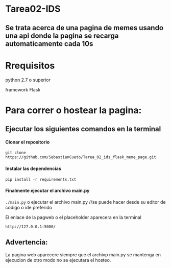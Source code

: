 # Tarea02-IDS
## Se trata acerca de una pagina de memes usando una api donde la pagina se recarga automaticamente cada 10s
# Rrequisitos

python 2.7 o superior

framework Flask

# Para correr o hostear la pagina:

## Ejecutar los siguientes comandos en la terminal

#### Clonar el repositorio

`git clone https://github.com/SebastianCueto/Tarea_02_ids_flask_meme_page.git`

#### Instalar las dependencias

`pip install -r requirements.txt`
#### Finalmente ejecutar el archivo main.py

`./main.py` o ejecutar el archivo main.py //se puede hacer desde su editor de codigo o ide preferido

El enlace de la pagweb o el placeholder aparecera en la terminal

`http://127.0.0.1:5000/`

## Advertencia:

La pagina web aparecere siempre que el archivp main.py se mantenga en ejecucion de otro modo no se ejecutara el hosteo.
